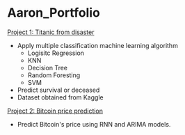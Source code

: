 # Aaron_Portfolio
 
 [Project 1: Titanic from disaster](https://github.com/HongPhuMagic/ML-Project-1-Titanic-from-Disaster)
* Apply multiple classification machine learning algorithm 
    * Logisitc Regression
    * KNN
    * Decision Tree
    * Random Foresting
    * SVM
* Predict survival or deceased
* Dataset obtained from Kaggle

[Project 2: Bitcoin price prediction](https://github.com/HongPhuMagic/ML-Project-2-Bitcoin)
* Predict Bitcoin's price using RNN and ARIMA models.
